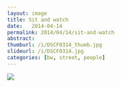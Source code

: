 ```yaml
---
layout: image
title: Sit and watch
date:   2014-04-14
permalink: 2014/04/14/sit-and-watch
abstract: 
thumburl: /i/DSCF0314_thumb.jpg
slideurl: /i/DSCF0314.jpg
categories: [bw, street, people]
---
```

![]({{site.url}}/i/DSCF0314.jpg)




